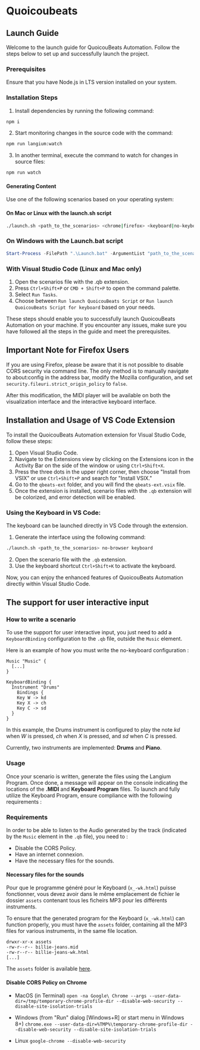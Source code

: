 # Quoicoubeats


## Launch Guide

Welcome to the launch guide for QuoicouBeats Automation. Follow the steps below to set up and successfully launch the project.

### Prerequisites
Ensure that you have Node.js in LTS version installed on your system.

### Installation Steps

1. Install dependencies by running the following command:

```bash
npm i
```

2. Start monitoring changes in the source code with the command:

```bash
npm run langium:watch
```

3. In another terminal, execute the command to watch for changes in source files:

```bash
npm run watch
```

#### Generating Content

Use one of the following scenarios based on your operating system:

#### On Mac or Linux with the launch.sh script

```bash
./launch.sh <path_to_the_scenarios> <chrome|firefox> <keyboard|no-keyboard>
```

### On Windows with the Launch.bat script

```powershell
Start-Process -FilePath ".\Launch.bat" -ArgumentList "path_to_the_scenarios", "chrome|firefox", "keyboard|no-keyboard" .... -Wait
```

### With Visual Studio Code (Linux and Mac only)

1. Open the scenarios file with the .qb extension.
2. Press `Ctrl+Shift+P` or `CMD + Shift+P` to open the command palette.
3. Select `Run Tasks`.
4. Choose between `Run launch QuoicouBeats Script` or `Run launch QuoicouBeats Script for keyboard` based on your needs.

These steps should enable you to successfully launch QuoicouBeats Automation on your machine. If you encounter any issues, make sure you have followed all the steps in the guide and meet the prerequisites.

## Important Note for Firefox Users
If you are using Firefox, please be aware that it is not possible to disable CORS security via command line. The only method is to manually navigate to about:config in the address bar, modify the Mozilla configuration, and set `security.fileuri.strict_origin_policy` to `false`. 

After this modification, the MIDI player will be available on both the visualization interface and the interactive keyboard interface.


## Installation and Usage of VS Code Extension

To install the QuoicouBeats Automation extension for Visual Studio Code, follow these steps:

1. Open Visual Studio Code.
2. Navigate to the Extensions view by clicking on the Extensions icon in the Activity Bar on the side of the window or using `Ctrl+Shift+X`.
3. Press the three dots in the upper right corner, then choose "Install from VSIX" or use `Ctrl+Shift+P` and search for "Install VSIX."
4. Go to the `qbeats-ext` folder, and you will find the `qbeats-ext.vsix` file.
5. Once the extension is installed, scenario files with the `.qb` extension will be colorized, and error detection will be enabled.

### Using the Keyboard in VS Code:

The keyboard can be launched directly in VS Code through the extension.

1. Generate the interface using the following command:

```bash
./launch.sh <path_to_the_scenarios> no-browser keyboard
```

2. Open the scenario file with the `.qb` extension.
3. Use the keyboard shortcut `Ctrl+Shift+K` to activate the keyboard.

Now, you can enjoy the enhanced features of QuoicouBeats Automation directly within Visual Studio Code.

## The support for user interactive input

### How to write a scenario

To use the support for user interactive input, you just need to add a `KeyboardBinding` configuration to the `.qb` file, outside the `Music` element.

Here is an example of how you must write the no-keyboard configuration :

```
Music "Music" {
  [...]
}

KeyboardBinding {
  Instrument "Drums"
	Bindings {
    Key W -> kd
    Key X -> ch
    Key C -> sd
  }
}
```

In this example, the Drums instrument is configured to play the note _kd_ when _W_ is pressed, _ch_ when _X_ is pressed, and _sd_ when _C_ is pressed.

Currently, two instruments are implemented: **Drums** and **Piano**.

### Usage

Once your scenario is written, generate the files using the Langium Program. Once done, a message will appear on the console indicating the locations of the **.MIDI** and **Keyboard Program** files. To launch and fully utilize the Keyboard Program, ensure compliance with the following requirements :

### Requirements

In order to be able to listen to the Audio generated by the track (indicated by the `Music` element in the `.qb` file), you need to :

- Disable the CORS Policy.
- Have an internet connexion.
- Have the necessary files for the sounds.

#### Necessary files for the sounds

Pour que le programme généré pour le Keyboard (`x_-wk.html`) puisse fonctionner, vous devez avoir dans le même emplacement de fichier le dossier `assets` contenant tous les ficheirs MP3 pour les différents instruments.

To ensure that the generated program for the Keyboard (`x_-wk.html`) can function properly, you must have the `assets` folder, containing all the MP3 files for various instruments, in the same file location.

```
drwxr-xr-x assets
-rw-r--r-- billie-jeans.mid
-rw-r--r-- billie-jeans-wk.html
[...]
```

The `assets` folder is available [here](/generated/assets/).

#### Disable CORS Policy on Chrome

- MacOS (in Terminal)
  `open -na Google\ Chrome --args --user-data-dir=/tmp/temporary-chrome-profile-dir --disable-web-security --disable-site-isolation-trials`

- Windows (from "Run" dialog [Windows+R] or start menu in Windows 8+)
  `chrome.exe --user-data-dir=%TMP%\temporary-chrome-profile-dir --disable-web-security --disable-site-isolation-trials`

- Linux
  `google-chrome --disable-web-security`
